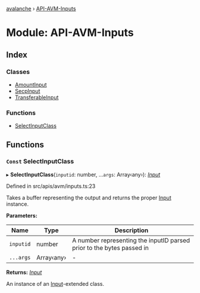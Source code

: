 [avalanche](../README.md) › [API-AVM-Inputs](api_avm_inputs.md)

# Module: API-AVM-Inputs

## Index

### Classes

* [AmountInput](../classes/api_avm_inputs.amountinput.md)
* [SecpInput](../classes/api_avm_inputs.secpinput.md)
* [TransferableInput](../classes/api_avm_inputs.transferableinput.md)

### Functions

* [SelectInputClass](api_avm_inputs.md#const-selectinputclass)

## Functions

### `Const` SelectInputClass

▸ **SelectInputClass**(`inputid`: number, ...`args`: Array‹any›): *[Input](../classes/common_inputs.input.md)*

Defined in src/apis/avm/inputs.ts:23

Takes a buffer representing the output and returns the proper [Input](../classes/common_inputs.input.md) instance.

**Parameters:**

Name | Type | Description |
------ | ------ | ------ |
`inputid` | number | A number representing the inputID parsed prior to the bytes passed in  |
`...args` | Array‹any› | - |

**Returns:** *[Input](../classes/common_inputs.input.md)*

An instance of an [Input](../classes/common_inputs.input.md)-extended class.
